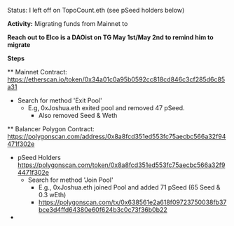 Status: I left off on TopoCount.eth (see pSeed holders below)

**Activity:**
Migrating funds from Mainnet to 

**Reach out to Elco is a DAOist on TG May 1st/May 2nd to remind him to migrate**

**Steps**

** Mainnet Contract: 
https://etherscan.io/token/0x34a01c0a95b0592cc818cd846c3cf285d6c85a31
- Search for method 'Exit Pool'
	- E.g, 0xJoshua.eth exited pool and removed 47 pSeed. 
		- Also removed Seed & Weth 

** Balancer Polygon Contract:
	https://polygonscan.com/address/0x8a8fcd351ed553fc75aecbc566a32f94471f302e
- pSeed Holders
	https://polygonscan.com/token/0x8a8fcd351ed553fc75aecbc566a32f94471f302e
	- Search for method 'Join Pool'
		- E.g., 0xJoshua.eth joined Pool and added 71 pSeed (65 Seed & 0.3 wEth)
		- https://polygonscan.com/tx/0x638561e2a618f09723750038fb37bce3d4ffd64380e60f624b3c0c73f36b0b22
- 